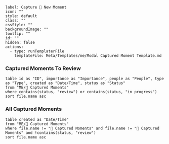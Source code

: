 ---
---

```meta-bind-button
label: Capture 📝 New Moment
icon: ""
style: default
class: ""
cssStyle: ""
backgroundImage: ""
tooltip: ""
id: ""
hidden: false
actions:
  - type: runTemplaterFile
    templateFile: Meta/Templates/me/Modal Captured Moment Template.md

```

### Captured Moments To Review
```dataview
table id as "ID", importance as "Importance", people as "People", type as "Type", created as "Date/Time", status as "Status"
from "ME/📝 Captured Moments"
where contains(status, "review") or contains(status, "in progress")
sort file.name asc 

```

### All Captured Moments
```dataview
table created as "Date/Time"
from "ME/📝 Captured Moments"
where file.name != "📝 Captured Moments" and file.name != "📝 Captured Moments" and !contains(status, "review")
sort file.name asc 

```

